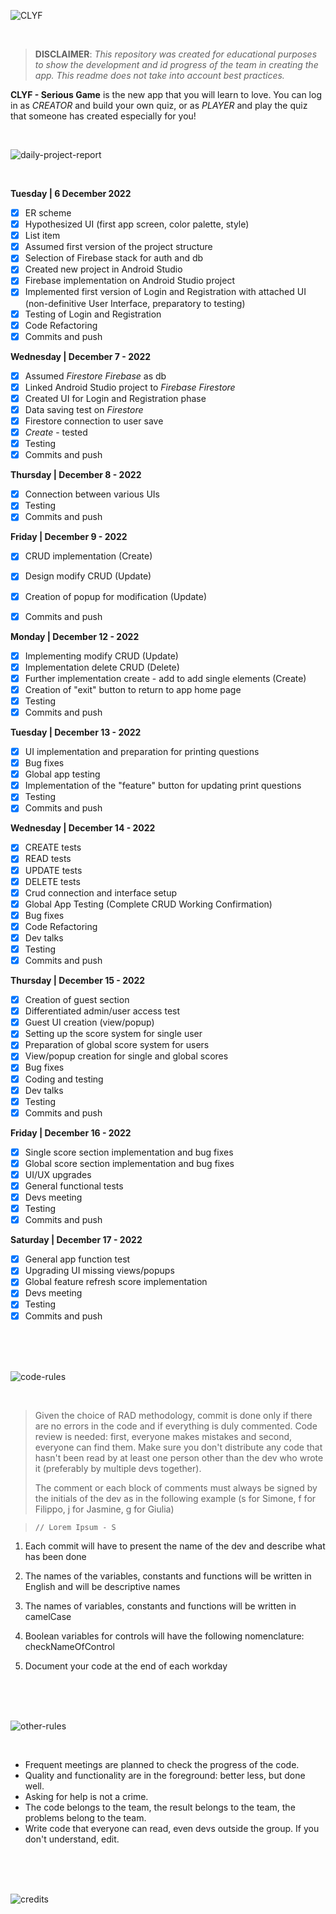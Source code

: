 ![CLYF](https://user-images.githubusercontent.com/78272736/208240644-777ab977-d9af-4c4f-9660-282e1ea1b6c4.jpg)

<br/>

> **DISCLAIMER**:   *This repository was created for educational purposes to show the development and id progress of the team in
> creating the app.  This readme does not take into account best
> practices.*

**CLYF - Serious Game**   is the new app that you will learn to love. You can log in as *CREATOR* and build your own quiz, or as *PLAYER* and play the quiz that someone has created especially for you!

<br/>

![daily-project-report](https://user-images.githubusercontent.com/78272736/208240863-6c471c38-df5c-438a-a512-fe1b06634999.jpg)

<br/>

**Tuesday | 6 December 2022**
 - [x] ER scheme 
 - [x] Hypothesized UI (first app screen, color palette, style) 
 - [x] List item
 - [x] Assumed first version of the project structure
 - [x] Selection of Firebase stack for auth and db 
 - [x] Created new project in Android Studio 
 - [x] Firebase implementation on Android Studio project 
 - [x] Implemented first version of Login and Registration with attached UI (non-definitive User Interface, preparatory to testing) 
 - [x] Testing of Login and Registration
 - [x] Code Refactoring
 - [x] Commits and push
 
 **Wednesday | December 7 - 2022**
 - [x] Assumed *Firestore Firebase* as db
 - [x] Linked Android Studio project to *Firebase Firestore* 
 - [x] Created UI for Login and Registration phase
 - [x] Data saving test on *Firestore*
 - [x] Firestore connection to user save
 - [x] *Create* - tested
 - [x] Testing
 - [x] Commits and push

**Thursday | December 8 - 2022**
 - [x] Connection between various UIs
 - [x] Testing
 - [x] Commits and push

**Friday | December 9 - 2022**
 - [x] CRUD implementation (Create)
 - [x] Design modify CRUD (Update)
 - [x] Creation of popup for modification (Update)
 - [x] Commits and push
 
 
**Monday | December 12 - 2022**
 - [x] Implementing modify CRUD (Update)
 - [x] Implementation delete CRUD (Delete)
 - [x] Further implementation create - add to add single elements (Create)
 - [x] Creation of "exit" button to return to app home page
 - [x] Testing
 - [x] Commits and push

**Tuesday | December 13 - 2022**
 - [x] UI implementation and preparation for printing questions
 - [x] Bug fixes
 - [x] Global app testing
 - [x] Implementation of the "feature" button for updating print questions
 - [x] Testing
 - [x] Commits and push

**Wednesday | December 14 - 2022**
 - [x] CREATE tests
 - [x] READ tests
 - [x] UPDATE tests
 - [x] DELETE tests
 - [x] Crud connection and interface setup
 - [x] Global App Testing (Complete CRUD Working Confirmation)
 - [x] Bug fixes
 - [x] Code Refactoring
 - [x] Dev talks
 - [x] Testing
 - [x] Commits and push

**Thursday | December 15 - 2022**
 - [x] Creation of guest section
 - [x] Differentiated admin/user access test
 - [x] Guest UI creation (view/popup)
 - [x] Setting up the score system for single user
 - [x] Preparation of global score system for users
 - [x] View/popup creation for single and global scores
 - [x] Bug fixes
 - [x] Coding and testing
 - [x] Dev talks
 - [x] Testing
 - [x] Commits and push

**Friday | December 16 - 2022**
 - [x] Single score section implementation and bug fixes
 - [x] Global score section implementation and bug fixes
 - [x] UI/UX upgrades
 - [x] General functional tests
 - [x] Devs meeting
 - [x] Testing
 - [x] Commits and push

**Saturday | December 17 - 2022**
 - [x] General app function test
 - [x] Upgrading UI missing views/popups
 - [x] Global feature refresh score implementation
 - [x] Devs meeting
 - [x] Testing
 - [x] Commits and push

<br/><br/><br/>

![code-rules](https://user-images.githubusercontent.com/78272736/208240996-5096bf09-8e85-45b1-82c0-960d57e1dc22.jpg)

<br/>

> Given the choice of RAD methodology, commit is done only if there are
> no errors in the code and if everything is duly commented. Code review
> is needed: first, everyone makes mistakes and second, everyone can
> find them. Make sure you don't distribute any code that hasn't been
> read by at least one person other than the dev who wrote it
> (preferably by multiple devs together).
> 
> The comment or each block of comments must always be signed by the
> initials of the dev as in the following example (s for Simone, f for
> Filippo, j for Jasmine, g for Giulia)

>     // Lorem Ipsum - S

 1. Each commit will have to present the name of the dev and describe
    what has been done

2. The names of the variables, constants and functions will be written in English and will be descriptive names

3. The names of variables, constants and functions will be written in camelCase

4. Boolean variables for controls will have the following nomenclature: checkNameOfControl

5. Document your code at the end of each workday


<br/><br/><br/>

![other-rules](https://user-images.githubusercontent.com/78272736/208241136-ac52fef8-6a83-4703-8418-48e6c28d7104.jpg)

<br/>

- Frequent meetings are planned to check the progress of the code.
- Quality and functionality are in the foreground: better less, but done well.
- Asking for help is not a crime.
- The code belongs to the team, the result belongs to the team, the problems belong to the team.
- Write code that everyone can read, even devs outside the group. If you don't understand, edit.


<br/><br/><br/>

![credits](https://user-images.githubusercontent.com/78272736/208241311-75116c79-9ba5-4049-ac95-d7b849116189.jpg)

